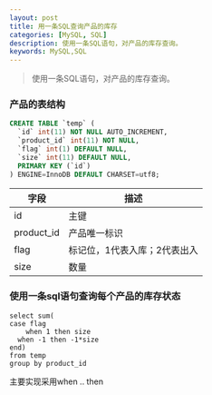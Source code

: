 ```yaml
---
layout: post
title: 用一条SQL查询产品的库存
categories: [MySQL, SQL]
description: 使用一条SQL语句，对产品的库存查询。
keywords: MySQL,SQL
---
```


>使用一条SQL语句，对产品的库存查询。

<!--more-->

### 产品的表结构

```sql
CREATE TABLE `temp` (
  `id` int(11) NOT NULL AUTO_INCREMENT,
  `product_id` int(11) NOT NULL,
  `flag` int(1) DEFAULT NULL,
  `size` int(11) DEFAULT NULL,
  PRIMARY KEY (`id`)
) ENGINE=InnoDB DEFAULT CHARSET=utf8;
```

|字段|描述|
|----|----|
|id|主键|
|product_id|产品唯一标识|
|flag|标记位，1代表入库；2代表出入|
|size|数量|

### 使用一条sql语句查询每个产品的库存状态

```
select sum(
case flag 
	when 1 then size
  when -1 then -1*size
end)
from temp
group by product_id
```

主要实现采用when .. then


